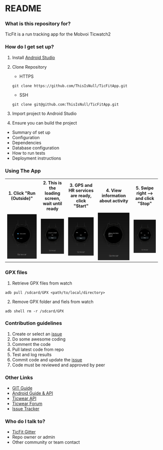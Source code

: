 # README #

### What is this repository for? ###

TicFit is a run tracking app for the Mobvoi Ticwatch2

### How do I get set up? ###

1. Install [Android Studio](https://developer.android.com/studio/index.html)
2. Clone Repository
    * HTTPS
    ```
    git clone https://github.com/ThisIsNull/TicFitApp.git
    ```
  
   * SSH
    ```
    git clone git@github.com:ThisIsNull/TicFitApp.git
    ```
    
3. Import project to Android Studio
4. Ensure you can build the project

* Summary of set up
* Configuration
* Dependencies
* Database configuration
* How to run tests
* Deployment instructions

### Using The App ###

<table>
  <tr>
    <th>1. Click "Run (Outside)"</th>
    <th>2. This is the loading screen, wait until ready</th>
    <th>3. GPS and HR services are ready, click "Start"</th>
    <th>4. View information about activity</th>
    <th>5. Swipe right --> and click "Stop"</th>
  </tr>
  <tr>
    <td> <img src="images/menu.jpg"/>  </td>
    <td> <img src="images/start_loading.jpg"/>  </td>
    <td> <img src="images/start_ready.jpg"/> </td>
    <td> <img src="images/info.jpg"/>  </td>
    <td> <img src="images/stop.jpg"/>  </td>
  </tr>
</table>

### GPX files ###
1. Retrieve GPX files from watch

 ```
 adb pull /sdcard/GPX <path/to/local/directory>
 ```
 
2. Remove GPX folder and fiels from watch

 ```
 adb shell rm -r /sdcard/GPX
 ```

### Contribution guidelines ###

1. Create or select an [issue](https://waffle.io/ThisIsNull/TicFitApp)
2. Do some awesome coding
3. Comment the code
4. Pull latest code from repo
5. Test and log results
6. Commit code and update the [issue](https://waffle.io/ThisIsNull/TicFitApp)
7. Code must be reviewed and approved by peer

### Other Links ###

* [GIT Guide](http://rogerdudler.github.io/git-guide/)
* [Android Guide & API](https://developer.android.com/index.html)
* [Ticwear API](http://developer.chumenwenwen.com/en/doc/ticwear.html)
* [Ticwear Forum](http://forum.ticwear.com/viewtopic.php?f=21&t=155&sid=0d780c77de83e40d0bd2060b8c0bf0e8)
* [Issue Tracker](https://waffle.io/ThisIsNull/TicFitApp)

### Who do I talk to? ###

* [TicFit Gitter](https://gitter.im/TicFitApp/Lobby?utm_source=share-link&utm_medium=link&utm_campaign=share-link)
* Repo owner or admin
* Other community or team contact
